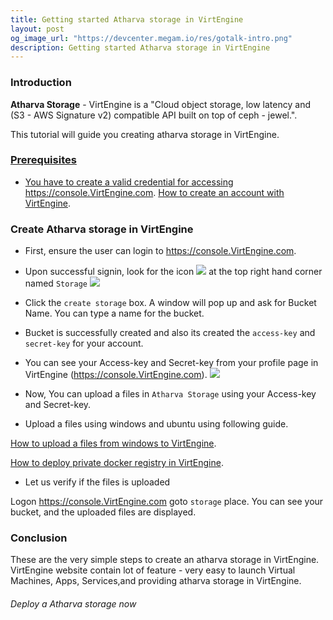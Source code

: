 ```yaml
---
title: Getting started Atharva storage in VirtEngine
layout: post
og_image_url: "https://devcenter.megam.io/res/gotalk-intro.png"
description: Getting started Atharva storage in VirtEngine
---
```


### Introduction
**Atharva Storage** - VirtEngine is a "Cloud object storage, low latency and (S3 - AWS Signature v2) compatible API  built on top of ceph - jewel.".

This tutorial will guide you creating atharva storage  in VirtEngine.
<a href="https://console.VirtEngine.com" target="_blank">
 

### Prerequisites

* You have to create a valid credential for accessing https://console.VirtEngine.com. [How to create an account with VirtEngine](https://devcenter.megam.io/2016/05/27/how-to-launch-ubuntu/).

### Create Atharva storage in VirtEngine

* First, ensure the user can login to https://console.VirtEngine.com.

* Upon successful signin, look for the icon
![](https://devcenter.megam.io/content/images/2016/06/storage-1.jpg)
 at the top right hand corner named `Storage`
![](https://devcenter.megam.io/content/images/2016/06/atharva-1.jpg)

* Click the `create storage` box. A window will pop up and ask for Bucket Name. You can type a name for the bucket.

* Bucket is successfully created and also its created the `access-key` and `secret-key` for your account.

* You can see your Access-key and Secret-key from your profile page in VirtEngine (https://console.VirtEngine.com).
![](https://devcenter.megam.io/content/images/2016/06/storage-keys.jpg)

* Now, You can upload a files in `Atharva Storage` using your Access-key and Secret-key.

* Upload a files using windows and ubuntu using following guide.

[How to upload a files from windows to VirtEngine](https://devcenter.megam.io/2016/06/16/atharva-ceph-windows/).

[How to deploy private docker registry in VirtEngine](https://devcenter.megam.io/2016/06/10/private-registry-along-with-ceph/).

* Let us verify if the files is uploaded

Logon https://console.VirtEngine.com goto `storage` place. You can see your bucket, and the uploaded files are displayed.

### Conclusion

These are the very simple steps to create an atharva storage in VirtEngine. VirtEngine website contain lot of feature - very easy to launch Virtual Machines, Apps, Services,and providing atharva storage in VirtEngine.

###### Deploy a Atharva storage now

<a href="https://console.VirtEngine.com" target="_blank">
 
